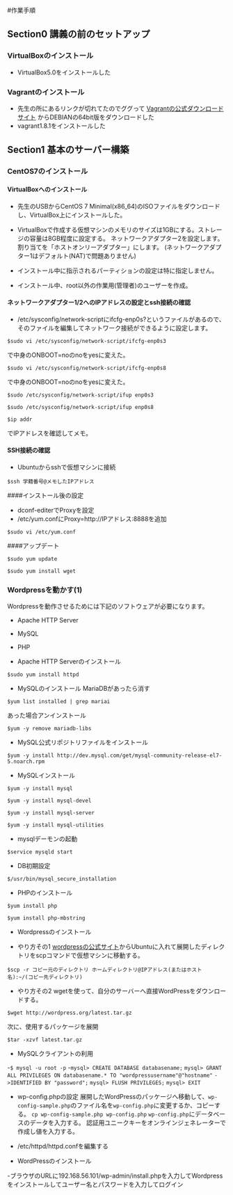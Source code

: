 #作業手順

## Section0 講義の前のセットアップ
### VirtualBoxのインストール
* VirtualBox5.0をインストールした

### Vagrantのインストール
* 先生の所にあるリンクが切れてたのでググって [Vagrantの公式ダウンロードサイト](https://www.vagrantup.com/downloads.html)  からDEBIANの64bit版をダウンロードした
* vagrant1.8.1をインストールした

## Section1 基本のサーバー構築
### CentOS7のインストール
#### VirtualBoxへのインストール
* 先生のUSBからCentOS 7 Minimal(x86_64)のISOファイルをダウンロードし、VirtualBox上にインストールした。
* VirtualBoxで作成する仮想マシンのメモリのサイズは1GBにする。ストレージの容量は8GB程度に設定する。
ネットワークアダプター2を設定します。割り当てを「ホストオンリーアダプター」にします。 (ネットワークアダプター1はデフォルト(NAT)で問題ありません)
* インストール中に指示されるパーティションの設定は特に指定しません。

* インストール中、root以外の作業用(管理者)のユーザーを作成。

#### ネットワークアダプター1/2へのIPアドレスの設定とssh接続の確認
* /etc/sysconfig/network-scriptにifcfg-enp0s?というファイルがあるので、 そのファイルを編集してネットワーク接続ができるように設定します。

`$sudo vi /etc/sysconfig/network-script/ifcfg-enp0s3`

で中身のONBOOT=noのnoをyesに変えた。

`$sudo vi /etc/sysconfig/network-script/ifcfg-enp0s8`

で中身のONBOOT=noのnoをyesに変えた。

`$sudo /etc/sysconfig/network-script/ifup enp0s3`

`$sudo /etc/sysconfig/network-script/ifup enp0s8`

`$ip addr`

でIPアドレスを確認してメモ。

#### SSH接続の確認
* Ubuntuからsshで仮想マシンに接続

`$ssh 学籍番号@メモしたIPアドレス`

####インストール後の設定
* dconf-editerでProxyを設定
* /etc/yum.confにProxy=http://IPアドレス:8888を追加

`$sudo vi /etc/yum.conf`

####アップデート

`$sudo yum update`

`$sudo yum install wget`

### Wordpressを動かす(1)

Wordpressを動作させるためには下記のソフトウェアが必要になります。

* Apache HTTP Server
* MySQL
* PHP

* Apache HTTP Serverのインストール

`$sudo yum install httpd`

* MySQLのインストール
MariaDBがあったら消す

`$yum list installed | grep mariai`

あった場合アンインストール

`$yum -y remove mariadb-libs`

* MySQL公式リポジトリファイルをインストール

`$yum -y install http://dev.mysql.com/get/mysql-community-release-el7-5.noarch.rpm`

* MySQLインストール

`$yum -y install mysql`

`$yum -y install mysql-devel`

`$yum -y install mysql-server`

`$yum -y install mysql-utilities`

* mysqlデーモンの起動

`$service mysqld start`

* DB初期設定

`$/usr/bin/mysql_secure_installation`

* PHPのインストール

`$yum install php`

`$yum install php-mbstring`

* Wordpressのインストール

* やり方その1
[wordpressの公式サイト](https://wordpress.org/)からUbuntuに入れて展開したディレクトリをscpコマンドで仮想マシンに移動する。

`$scp -r コピー元のディレクトリ ホームディレクトリ@IPアドレス(またはホスト名):~/(コピー先ディレクトリ)`

* やり方その2
wgetを使って、自分のサーバーへ直接WordPressをダウンロードする。

`$wget http://wordpress.org/latest.tar.gz`

次に、使用するパッケージを展開

`$tar -xzvf latest.tar.gz`

* MySQLクライアントの利用

-`$ mysql -u root -p`
-`mysql> CREATE DATABASE databasename;`
`mysql> GRANT ALL PRIVILEGES ON databasename.* TO "wordpressusername"@"hostname"`
`->IDENTIFIED BY "password";`
`mysql> FLUSH PRIVILEGES;`
`mysql> EXIT`

* wp-config.phpの設定
展開したWordPressのパッケージへ移動して、`wp-config-sample.php`のファイル名を`wp-config.php`に変更するか、コピーする。
`cp wp-config-sample.php wp-config.php`
`wp-config.php`にデータベースのデータを入力する。
認証用ユニークキーをオンラインジェネレーターで作成し値を入力する。

* /etc/httpd/httpd.confを編集する

* WordPressのインストール

-ブラウザのURLに192.168.56.101/wp-admin/install.phpを入力してWordpressをインストールしてユーザー名とパスワードを入力してログイン
